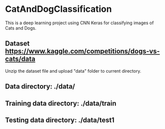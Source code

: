 # CatAndDogClassification
This is a deep learning project using CNN Keras for classifying images of Cats and Dogs.

Dataset
https://www.kaggle.com/competitions/dogs-vs-cats/data
-----
Unzip the dataset file and upload "data" folder to current directory.

Data directory: ./data/
-----
Training data directory: ./data/train
-----
Testing data directory: ./data/test1
-----
